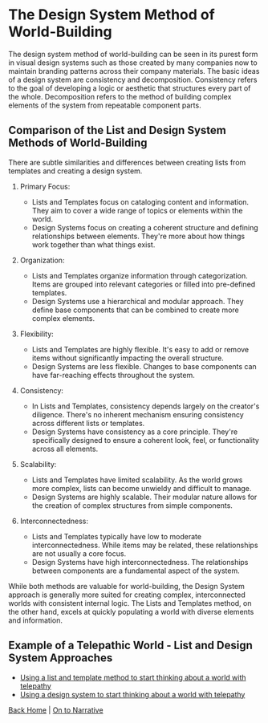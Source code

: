 # The Design System Method of World-Building

The design system method of world-building can be seen in its purest form in visual design systems such as those created by many companies now to maintain branding patterns across their company materials. The basic ideas of a design system are consistency and decomposition. Consistency refers to the goal of developing a logic or aesthetic that structures every part of the whole. Decomposition refers to the method of building complex elements of the system from repeatable component parts.


## Comparison of the List and Design System Methods of World-Building

There are subtle similarities and differences between creating lists from templates and creating a design system.

1. Primary Focus:
   - Lists and Templates focus on cataloging content and information. They aim to cover a wide range of topics or elements within the world.
   - Design Systems focus on creating a coherent structure and defining relationships between elements. They're more about how things work together than what things exist.

2. Organization:
   - Lists and Templates organize information through categorization. Items are grouped into relevant categories or filled into pre-defined templates.
   - Design Systems use a hierarchical and modular approach. They define base components that can be combined to create more complex elements.

3. Flexibility:
   - Lists and Templates are highly flexible. It's easy to add or remove items without significantly impacting the overall structure.
   - Design Systems are less flexible. Changes to base components can have far-reaching effects throughout the system.

4. Consistency:
   - In Lists and Templates, consistency depends largely on the creator's diligence. There's no inherent mechanism ensuring consistency across different lists or templates.
   - Design Systems have consistency as a core principle. They're specifically designed to ensure a coherent look, feel, or functionality across all elements.

5. Scalability:
   - Lists and Templates have limited scalability. As the world grows more complex, lists can become unwieldy and difficult to manage.
   - Design Systems are highly scalable. Their modular nature allows for the creation of complex structures from simple components.

6. Interconnectedness:
   - Lists and Templates typically have low to moderate interconnectedness. While items may be related, these relationships are not usually a core focus.
   - Design Systems have high interconnectedness. The relationships between components are a fundamental aspect of the system.

While both methods are valuable for world-building, the Design System approach is generally more suited for creating complex, interconnected worlds with consistent internal logic. The Lists and Templates method, on the other hand, excels at quickly populating a world with diverse elements and information.

## Example of a Telepathic World - List and Design System Approaches

- [Using a list and template method to start thinking about a world with telepathy](telepathy/telepathy-list-method.md)
- [Using a design system to start thinking about a world with telepathy](telepathy/telepathy-design-system.md)


[Back Home](/) | [On to Narrative](narrative.md)
